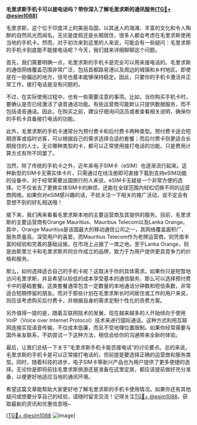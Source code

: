 **毛里求斯手机卡可以接电话吗？带你深入了解毛里求斯的通讯服务[[TG💪+ @esim1088](https://t.me/s/esim1088)]**

毛里求斯，这个位于印度洋上的美丽岛国，以其迷人的海滩、丰富的文化和令人陶醉的自然风光而闻名。无论是度假还是长期居住，很多人都会考虑在毛里求斯使用当地的手机卡。然而，对于初次来到这里的人来说，可能会有一些疑问：毛里求斯的手机卡到底能不能接电话呢？今天，我们就来详细聊聊这个问题。

首先，我们需要明确一点，毛里求斯的手机卡是完全可以用来接电话的。毛里求斯的通信网络覆盖范围非常广泛，包括首都路易港以及周边的城镇和乡村地区。即使是在一些偏远的地方，信号也基本能够保持稳定。因此，只要你的手机卡激活并正常工作，接打电话是没有问题的。

不过，在实际使用过程中，也有一些需要注意的事项。比如，当你购买手机卡时，要确认是否已经激活了语音通话功能。有些运营商可能默认只提供数据服务，而不包括语音通话。因此，在购买之前，建议仔细询问店员或者查看相关说明，确保你的手机卡具备接打电话的功能。

此外，毛里求斯的手机卡通常分为预付费卡和后付费卡两种类型。预付费卡适合短期游客或临时访客，可以根据自己的需求选择合适的套餐；而后付费卡则更适合长期居住的人士。无论哪种类型的卡，都可以正常使用接打电话的功能，只是费用计算方式有所不同罢了。

当然，除了传统的手机卡之外，近年来电子SIM卡（eSIM）也逐渐流行起来。这种新型的SIM卡无需实体卡片，只需通过在线注册即可直接下载到支持eSIM功能的设备中。对于经常需要出国旅行的人来说，eSIM卡无疑是一个非常方便的选择。它不仅省去了更换实体SIM卡的麻烦，还能在全球范围内轻松切换不同的运营商网络。如果你对eSIM感兴趣的话，不妨关注一下相关的推广活动，说不定会有意想不到的好礼相送哦！

接下来，我们再来看看毛里求斯本地的主要运营商及其提供的服务。目前，毛里求斯的主要运营商有Orange Mauritius、Mauritius Telecom以及Lanka Orange。其中，Orange Mauritius是该国最大的移动通信公司之一，其网络覆盖面积广、服务质量高，深受用户的喜爱。而Mauritius Telecom作为老牌运营商，则凭借丰富的经验和完善的基础设施，在市场上占据了一席之地。至于Lanka Orange，则是由斯里兰卡和毛里求斯共同合作成立的品牌，致力于为用户提供更具竞争力的价格和服务。

那么，如何选择适合自己的手机卡呢？这取决于你的具体需求。如果你只是短暂地访问毛里求斯，并且希望以较低的成本享受基本的通信服务，那么可以选择预付费卡中的基础套餐。这类套餐通常包含一定数量的本地通话分钟数和短信条数，非常适合短期停留的朋友。而对于那些计划在毛里求斯长时间居住或工作的用户来说，则应该考虑购买后付费卡，并根据自身的需求定制个性化的资费方案。

另外值得一提的是，随着互联网技术的发展，现在越来越多的人开始倾向于使用VoIP（Voice over Internet Protocol）技术来进行国际通话。这种方式利用互联网连接实现语音传输，不仅成本低廉，而且不受地理位置限制。如果你经常需要与国外亲友联系，不妨尝试一下这种方法，相信会给你的沟通带来全新的体验。

最后，让我们总结一下关于“毛里求斯手机卡能否接电话”的讨论要点。总的来说，毛里求斯的手机卡是可以正常接打电话的，但前提是要选择正确的运营商和服务类型。同时，随着科技的进步，电子SIM卡等新兴产品也为用户提供了更多便捷的选择。无论你是即将前往毛里求斯旅游还是准备在这里定居，都应该提前做好充分准备，以便更好地适应当地的通讯环境。

希望这篇文章能帮助大家更好地了解毛里求斯的手机卡使用情况。如果你还有其他疑问或想要分享自己的经验，请随时留言交流！记得关注[TG💪+ @esim1088](https://t.me/s/esim1088)，获取最新的资讯和优惠信息哦~

[[TG💪+ @esim1088](https://t.me/s/esim1088) ![Image](https://i.postimg.cc/4NQfJmqS/Snipaste-2025-05-13-00-14-12.png)]